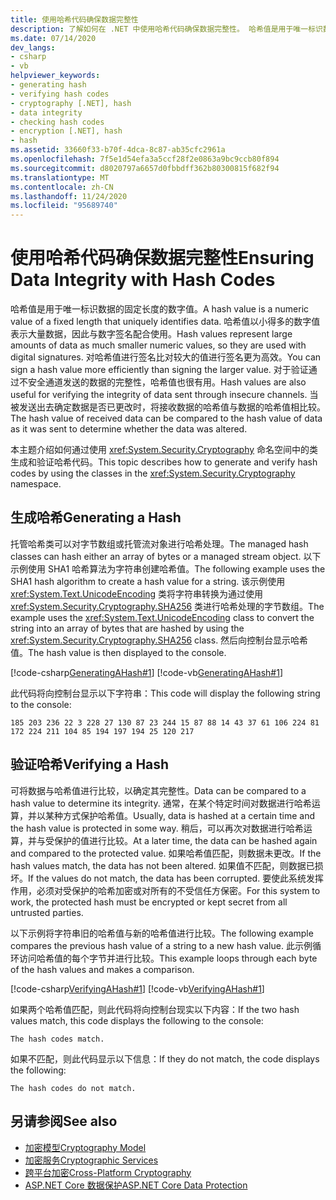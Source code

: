 ```yaml
---
title: 使用哈希代码确保数据完整性
description: 了解如何在 .NET 中使用哈希代码确保数据完整性。 哈希值是用于唯一标识数据的固定长度的数字值。
ms.date: 07/14/2020
dev_langs:
- csharp
- vb
helpviewer_keywords:
- generating hash
- verifying hash codes
- cryptography [.NET], hash
- data integrity
- checking hash codes
- encryption [.NET], hash
- hash
ms.assetid: 33660f33-b70f-4dca-8c87-ab35cfc2961a
ms.openlocfilehash: 7f5e1d54efa3a5ccf28f2e0863a9bc9ccb80f894
ms.sourcegitcommit: d8020797a6657d0fbbdff362b80300815f682f94
ms.translationtype: MT
ms.contentlocale: zh-CN
ms.lasthandoff: 11/24/2020
ms.locfileid: "95689740"
---
```

# <a name="ensuring-data-integrity-with-hash-codes"></a><span data-ttu-id="311d8-104">使用哈希代码确保数据完整性</span><span class="sxs-lookup"><span data-stu-id="311d8-104">Ensuring Data Integrity with Hash Codes</span></span>

<span data-ttu-id="311d8-105">哈希值是用于唯一标识数据的固定长度的数字值。</span><span class="sxs-lookup"><span data-stu-id="311d8-105">A hash value is a numeric value of a fixed length that uniquely identifies data.</span></span> <span data-ttu-id="311d8-106">哈希值以小得多的数字值表示大量数据，因此与数字签名配合使用。</span><span class="sxs-lookup"><span data-stu-id="311d8-106">Hash values represent large amounts of data as much smaller numeric values, so they are used with digital signatures.</span></span> <span data-ttu-id="311d8-107">对哈希值进行签名比对较大的值进行签名更为高效。</span><span class="sxs-lookup"><span data-stu-id="311d8-107">You can sign a hash value more efficiently than signing the larger value.</span></span> <span data-ttu-id="311d8-108">对于验证通过不安全通道发送的数据的完整性，哈希值也很有用。</span><span class="sxs-lookup"><span data-stu-id="311d8-108">Hash values are also useful for verifying the integrity of data sent through insecure channels.</span></span> <span data-ttu-id="311d8-109">当被发送出去确定数据是否已更改时，将接收数据的哈希值与数据的哈希值相比较。</span><span class="sxs-lookup"><span data-stu-id="311d8-109">The hash value of received data can be compared to the hash value of data as it was sent to determine whether the data was altered.</span></span>  
  
<span data-ttu-id="311d8-110">本主题介绍如何通过使用 <xref:System.Security.Cryptography> 命名空间中的类生成和验证哈希代码。</span><span class="sxs-lookup"><span data-stu-id="311d8-110">This topic describes how to generate and verify hash codes by using the classes in the <xref:System.Security.Cryptography> namespace.</span></span>  
  
## <a name="generating-a-hash"></a><span data-ttu-id="311d8-111">生成哈希</span><span class="sxs-lookup"><span data-stu-id="311d8-111">Generating a Hash</span></span>

 <span data-ttu-id="311d8-112">托管哈希类可以对字节数组或托管流对象进行哈希处理。</span><span class="sxs-lookup"><span data-stu-id="311d8-112">The managed hash classes can hash either an array of bytes or a managed stream object.</span></span> <span data-ttu-id="311d8-113">以下示例使用 SHA1 哈希算法为字符串创建哈希值。</span><span class="sxs-lookup"><span data-stu-id="311d8-113">The following example uses the SHA1 hash algorithm to create a hash value for a string.</span></span> <span data-ttu-id="311d8-114">该示例使用 <xref:System.Text.UnicodeEncoding> 类将字符串转换为通过使用 <xref:System.Security.Cryptography.SHA256> 类进行哈希处理的字节数组。</span><span class="sxs-lookup"><span data-stu-id="311d8-114">The example uses the <xref:System.Text.UnicodeEncoding> class to convert the string into an array of bytes that are hashed by using the <xref:System.Security.Cryptography.SHA256> class.</span></span> <span data-ttu-id="311d8-115">然后向控制台显示哈希值。</span><span class="sxs-lookup"><span data-stu-id="311d8-115">The hash value is then displayed to the console.</span></span>  

 [!code-csharp[GeneratingAHash#1](../../../samples/snippets/csharp/VS_Snippets_CLR/generatingahash/cs/program.cs#1)]
 [!code-vb[GeneratingAHash#1](../../../samples/snippets/visualbasic/VS_Snippets_CLR/generatingahash/vb/program.vb#1)]  
  
 <span data-ttu-id="311d8-116">此代码将向控制台显示以下字符串：</span><span class="sxs-lookup"><span data-stu-id="311d8-116">This code will display the following string to the console:</span></span>  
  
 `185 203 236 22 3 228 27 130 87 23 244 15 87 88 14 43 37 61 106 224 81 172 224 211 104 85 194 197 194 25 120 217`  
  
## <a name="verifying-a-hash"></a><span data-ttu-id="311d8-117">验证哈希</span><span class="sxs-lookup"><span data-stu-id="311d8-117">Verifying a Hash</span></span>

 <span data-ttu-id="311d8-118">可将数据与哈希值进行比较，以确定其完整性。</span><span class="sxs-lookup"><span data-stu-id="311d8-118">Data can be compared to a hash value to determine its integrity.</span></span> <span data-ttu-id="311d8-119">通常，在某个特定时间对数据进行哈希运算，并以某种方式保护哈希值。</span><span class="sxs-lookup"><span data-stu-id="311d8-119">Usually, data is hashed at a certain time and the hash value is protected in some way.</span></span> <span data-ttu-id="311d8-120">稍后，可以再次对数据进行哈希运算，并与受保护的值进行比较。</span><span class="sxs-lookup"><span data-stu-id="311d8-120">At a later time, the data can be hashed again and compared to the protected value.</span></span> <span data-ttu-id="311d8-121">如果哈希值匹配，则数据未更改。</span><span class="sxs-lookup"><span data-stu-id="311d8-121">If the hash values match, the data has not been altered.</span></span> <span data-ttu-id="311d8-122">如果值不匹配，则数据已损坏。</span><span class="sxs-lookup"><span data-stu-id="311d8-122">If the values do not match, the data has been corrupted.</span></span> <span data-ttu-id="311d8-123">要使此系统发挥作用，必须对受保护的哈希加密或对所有的不受信任方保密。</span><span class="sxs-lookup"><span data-stu-id="311d8-123">For this system to work, the protected hash must be encrypted or kept secret from all untrusted parties.</span></span>  
  
 <span data-ttu-id="311d8-124">以下示例将字符串旧的哈希值与新的哈希值进行比较。</span><span class="sxs-lookup"><span data-stu-id="311d8-124">The following example compares the previous hash value of a string to a new hash value.</span></span> <span data-ttu-id="311d8-125">此示例循环访问哈希值的每个字节并进行比较。</span><span class="sxs-lookup"><span data-stu-id="311d8-125">This example loops through each byte of the hash values and makes a comparison.</span></span>  
  
 [!code-csharp[VerifyingAHash#1](../../../samples/snippets/csharp/VS_Snippets_CLR/verifyingahash/cs/program.cs#1)]
 [!code-vb[VerifyingAHash#1](../../../samples/snippets/visualbasic/VS_Snippets_CLR/verifyingahash/vb/program.vb#1)]  
  
 <span data-ttu-id="311d8-126">如果两个哈希值匹配，则此代码将向控制台现实以下内容：</span><span class="sxs-lookup"><span data-stu-id="311d8-126">If the two hash values match, this code displays the following to the console:</span></span>  
  
```console  
The hash codes match.  
```  
  
 <span data-ttu-id="311d8-127">如果不匹配，则此代码显示以下信息：</span><span class="sxs-lookup"><span data-stu-id="311d8-127">If they do not match, the code displays the following:</span></span>  
  
```console  
The hash codes do not match.  
```  
  
## <a name="see-also"></a><span data-ttu-id="311d8-128">另请参阅</span><span class="sxs-lookup"><span data-stu-id="311d8-128">See also</span></span>

- [<span data-ttu-id="311d8-129">加密模型</span><span class="sxs-lookup"><span data-stu-id="311d8-129">Cryptography Model</span></span>](cryptography-model.md)
- [<span data-ttu-id="311d8-130">加密服务</span><span class="sxs-lookup"><span data-stu-id="311d8-130">Cryptographic Services</span></span>](cryptographic-services.md)
- [<span data-ttu-id="311d8-131">跨平台加密</span><span class="sxs-lookup"><span data-stu-id="311d8-131">Cross-Platform Cryptography</span></span>](cross-platform-cryptography.md)
- [<span data-ttu-id="311d8-132">ASP.NET Core 数据保护</span><span class="sxs-lookup"><span data-stu-id="311d8-132">ASP.NET Core Data Protection</span></span>](/aspnet/core/security/data-protection/introduction)
